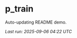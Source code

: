 # p_train

Auto-updating README demo.

<!--START_SECTION:status-->
_Last run: 2025-09-06 04:22 UTC_
<!--END_SECTION:status-->





































































































































































































































































































































































































